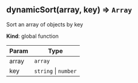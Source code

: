 <a name="dynamicSort"></a>

## dynamicSort(array, key) ⇒ <code>Array</code>
Sort an array of objects by key

**Kind**: global function  

| Param | Type |
| --- | --- |
| array | <code>array</code> | 
| key | <code>string</code> \| <code>number</code> | 

